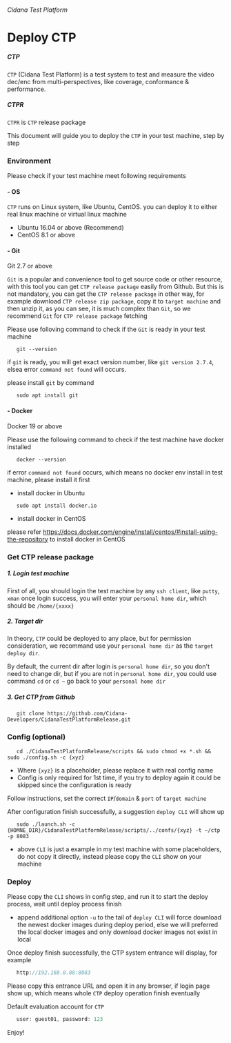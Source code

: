 ###### Cidana Test Platform

# Deploy CTP

##### CTP
`CTP` (Cidana Test Platform) is a test system to test and measure the video dec/enc from multi-perspectives, like coverage, conformance & performance.

##### CTPR
`CTPR` is `CTP` release package

This document will guide you to deploy the `CTP` in your test machine, step by step

### Environment

Please check if your test machine meet following requirements 

#### - OS
  `CTP` runs on Linux system, like Ubuntu, CentOS. you can deploy it to either real linux machine or virtual linux machine
  * Ubuntu 16.04 or above (Recommend)
  * CentOS 8.1 or above

#### - Git
  Git 2.7 or above

   `Git` is a popular and convenience tool to get source code or other resource, with this tool you can get `CTP release package` easily from Github. But this is not mandatory, you can get the `CTP release package` in other way, for example download `CTP release zip package`, copy it to `target machine` and then unzip it, as you can see, it is much complex than `Git`, so we recommend `Git` for `CTP release package` fetching

  Please use folloving command to check if the `Git` is ready in your test machine
   ```shell
      git --version
   ```
   if `git` is ready, you will get exact version number, like `git version 2.7.4`, elsea error `command not found` will occurs. 
   
   please install `git` by command

   ```shell
      sudo apt install git
   ```

#### - Docker

   Docker 19 or above

   Please use the following command to check if the test machine have docker installed

   ```shell
      docker --version
   ```
   if error `command not found` occurs, which means no docker env install in test machine, please install it first

   * install docker in Ubuntu
   ```shell
      sudo apt install docker.io
   ```

   * install docker in CentOS

   please refer https://docs.docker.com/engine/install/centos/#install-using-the-repository to install docker in CentOS

### Get CTP release package

##### 1. Login test machine

   First of all, you should login the test machine by any `ssh client`, like `putty`, `xman`
   once login success, you will enter your `personal home dir`, which should be `/home/{xxxx}`

##### 2. Target dir

   In theory, `CTP` could be deployed to any place, but for permission consideration, we recommand use your `personal home dir` as the `target deploy dir`.

   By default, the current dir after login is `personal home dir`, so you don't need to change dir, but if you are not in `personal home dir`, you could use command `cd` or `cd ~` go back to your `personal home dir`


##### 3. Get CTP from Github

```shell
   git clone https://github.com/Cidana-Developers/CidanaTestPlatformRelease.git
```

### Config (optional)

```shell
   cd ./CidanaTestPlatformRelease/scripts && sudo chmod +x *.sh && sudo ./config.sh -c {xyz}     
```

   * Where `{xyz}` is a placeholder, please replace it with real config name
   * Config is only required for 1st time, if you try to deploy again it could be skipped since the configuration is ready

   Follow instructions, set the correct `IP`/`domain` & `port` of `target machine`

   After configuration finish successfully, a suggestion `deploy CLI` will show up

```shell
   sudo ./launch.sh -c {HOMNE_DIR}/CidanaTestPlatformRelease/scripts/../confs/{xyz} -t ~/ctp -p 8083
```
   * above `CLI` is just a example in my test machine with some placeholders, do not copy it directly, instead please copy the `CLI` show on your machine

### Deploy

   Please copy the `CLI` shows in config step, and run it to start the deploy process, wait until deploy process finish

   * append additional option `-u` to the tail of `deploy CLI` will force download the newest docker images during deploy period, else we will preferred the local docker images and only download docker images not exist in local

Once deploy finish successfully, the CTP system entrance will display, for example

```java
   http://192.168.0.88:8083
```

   Please copy this entrance URL and open it in any browser, if login page show up, which means whole `CTP` deploy operation finish eventually

   Default evaluation account for `CTP`

   ```java
      user: guest01, password: 123
   ```

   Enjoy!